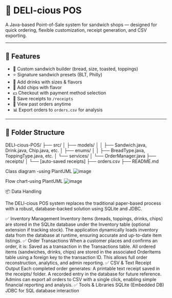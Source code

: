 # 🥪 DELI-cious POS

A Java-based Point-of-Sale system for sandwich shops — designed for quick ordering, flexible customization, receipt generation, and CSV exporting.

---

## 🚀 Features

- 🔧 Custom sandwich builder (bread, size, toasted, toppings)
- ⭐ Signature sandwich presets (BLT, Philly)
- 🥤 Add drinks with sizes & flavors
- 🍟 Add chips with flavor
- 💵 Checkout with payment method selection
- 🧾 Save receipts to `/receipts`
- 📂 View past orders anytime
- 📊 Export orders to `orders.csv` for analysis

---

## 📁 Folder Structure

DELI-cious-POS/
├── src/
│ ├── models/
│ │ ├── Sandwich.java, Drink.java, Chip.java, etc.
│ ├── enums/
│ │ ├── BreadType.java, ToppingType.java, etc.
│ └── services/
│ └── OrderManager.java
├── receipts/
│ └── [auto-saved receipts]
├── orders.csv
├── README.md



Class diagram  -using PlantUML
![image](https://github.com/user-attachments/assets/1a8272d7-7520-4384-8f75-d978789841a1)

Flow chart-using PlantUML
![image](https://github.com/user-attachments/assets/818b4009-2ef1-4ab9-a6bb-a9d3c7996d61)



📦 Data Handling

The DELI-cious POS system replaces the traditional paper-based process with a robust, database-backed solution using SQLite and JDBC.

✅ Inventory Management
Inventory items (breads, toppings, drinks, chips) are stored in the SQLite database under the Inventory table (optional extension if tracking stock).
The application dynamically loads inventory data from the database at runtime, ensuring accurate and up-to-date item listings.
✅ Order Transactions
When a customer places and confirms an order, it is:
Saved as a transaction in the Transactions table.
All ordered items (sandwiches, drinks, chips) are stored in the associated OrderItems table using a foreign key to the transaction ID.
This allows full order reconstruction, analytics, and admin reporting.
✅ CSV & Text Receipt Output
Each completed order generates:
A printable text receipt saved in the receipts/ folder.
A recorded entry in the database for future reference.
Admins can export all orders to CSV with a single click, enabling simple financial reporting and analysis.
✅ Tools & Libraries
SQLite (Embedded DB)
JDBC for SQL database interaction


